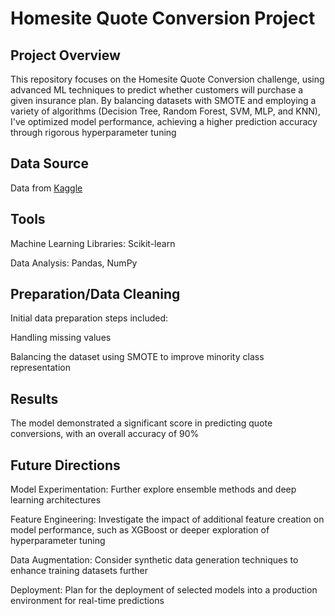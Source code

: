 
# Homesite Quote Conversion Project
## Project Overview
This repository focuses on the Homesite Quote Conversion challenge, using advanced ML techniques to predict whether customers will purchase a given insurance plan. By balancing datasets with SMOTE and employing a variety of algorithms (Decision Tree, Random Forest, SVM, MLP, and KNN), I've optimized model performance, achieving a higher prediction accuracy through rigorous hyperparameter tuning

## Data Source
Data from [Kaggle](https://www.kaggle.com/competitions/homesite-quote-conversion)

## Tools
Machine Learning Libraries: Scikit-learn

Data Analysis: Pandas, NumPy

## Preparation/Data Cleaning
Initial data preparation steps included:

Handling missing values

Balancing the dataset using SMOTE to improve minority class representation

## Results
The model demonstrated a significant score in predicting quote conversions, with an overall accuracy of 90%

## Future Directions
Model Experimentation: Further explore ensemble methods and deep learning architectures

Feature Engineering: Investigate the impact of additional feature creation on model performance, such as XGBoost or deeper exploration of hyperparameter tuning

Data Augmentation: Consider synthetic data generation techniques to enhance training datasets further

Deployment: Plan for the deployment of selected models into a production environment for real-time predictions


